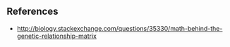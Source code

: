 
## References

* http://biology.stackexchange.com/questions/35330/math-behind-the-genetic-relationship-matrix
